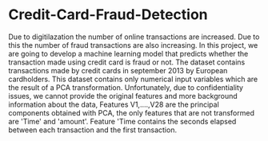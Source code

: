 # Credit-Card-Fraud-Detection
Due to digitilazation the number of online transactions are increased. Due to this the number of fraud transactions are also increasing. In this project, we are going to develop a machine learning model that predicts whether the transaction made using credit card is fraud or not.
The dataset contains transactions made by credit cards in september 2013 by European cardholders. This dataset contains only numerical input variables which are the result of a PCA transformation. Unfortunately, due to confidentiality issues, we cannot provide the original features and more background information about the data, Features V1,....,V28 are the principal components obtained with PCA, the only features that are not transformed are 'Time' and 'amount'. Feature 'Time contains the seconds elapsed between each transaction and the first transaction. 
